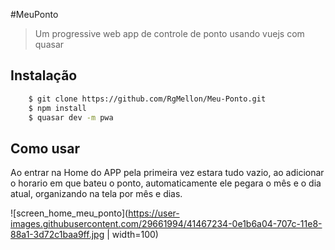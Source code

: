 #MeuPonto

> Um progressive web app de controle de ponto
> usando vuejs com quasar

## Instalação
  ```sh
      $ git clone https://github.com/RgMellon/Meu-Ponto.git
      $ npm install
      $ quasar dev -m pwa
  ```

## Como usar
  Ao entrar na Home do APP pela primeira vez
  estara tudo vazio, ao adicionar o horario
  em que bateu o ponto, automaticamente ele pegara
  o mês e o dia atual, organizando na tela por mês e dias.


  ![screen_home_meu_ponto](https://user-images.githubusercontent.com/29661994/41467234-0e1b6a04-707c-11e8-88a1-3d72c1baa9ff.jpg | width=100)

